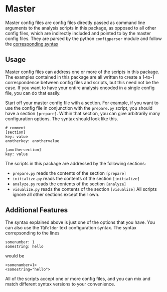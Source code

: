 Master
=========================

Master config files are config files directly passed as command line arguments to the analysis scripts in this package, as opposed to  all other config files, which are indirectly included and pointed to by the master config files. They are parsed by the python `configparser` module and follow the [corresponding syntax](https://docs.python.org/3/library/configparser.html#quick-start)

Usage
--------------------

Master config files can address one or more of the scripts in this package. The examples contained in this package are all written to create a 1-to-1 correspondence between config files and scripts, but this need not be the case. If you want to have your entire analysis encoded in a single config file, you can do that easily.

Start off your master config file with a section. For example, if you want to use the config file in conjunction with the `prepare.py` script, you should have a section `[prepare]`. Within that section, you can give arbitrarily many configuration options. The syntax should look like this.

    # comment
    [section]
    key: value
    anotherkey: anothervalue
    
    [anothersection]
    key: value

The scripts in this package are addressed by the following sections:
  * `prepare.py` reads the contents of the section `[prepare]`
  * `initialize.py` reads the contents of the section `[initialize]`
  * `analyze.py` reads the contents of the section `[analyze]`
  * `visualize.py` reads the contents of the section `[visualize]`
All scripts ignore all other sections except their own.

Additional Features
--------------------

The syntax explained above is just one of the options that you have. You can also use the `TQFolder` text configuration syntax. The syntax correpsonding to the lines

    somenumber: 1
    somestring: hello
    
would be

    <somenumber=1>
    <somestring="hello">
    
All of the scripts accept one or more config files, and you can mix and match different syntax versions to your convenience.